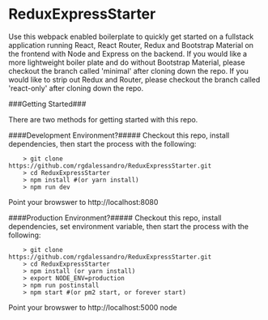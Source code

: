 # ReduxExpressStarter

Use this webpack enabled boilerplate to quickly get started on a fullstack application running React, React Router, Redux and Bootstrap Material on the frontend with Node and Express on the backend. If you would like a more lightweight boiler plate and do without Bootstrap Material, please checkout the branch called 'minimal' after cloning down the repo. If you would like to strip out Redux and Router, please checkout the branch called 'react-only' after cloning down the repo.

###Getting Started###

There are two methods for getting started with this repo.

####Development Environment?#####
Checkout this repo, install dependencies, then start the process with the following:

```
	> git clone https://github.com/rgdalessandro/ReduxExpressStarter.git
	> cd ReduxExpressStarter
	> npm install #(or yarn install)
	> npm run dev
```
Point your browswer to http://localhost:8080

####Production Environment?#####
Checkout this repo, install dependencies, set environment variable, then start the process with the following:

```
	> git clone https://github.com/rgdalessandro/ReduxExpressStarter.git
	> cd ReduxExpressStarter
	> npm install (or yarn install)
	> export NODE_ENV=production
	> npm run postinstall
	> npm start #(or pm2 start, or forever start)
```
Point your browswer to http://localhost:5000
node 